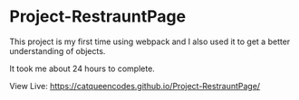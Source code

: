 # Project-RestrauntPage


This project is my first time using webpack and I also used it to get a better understanding of objects. 

It took me about 24 hours to complete. 

View Live: https://catqueencodes.github.io/Project-RestrauntPage/ 
